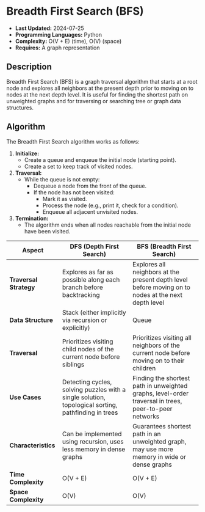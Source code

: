 # Breadth First Search (BFS)

- **Last Updated:** 2024-07-25
- **Programming Languages:** Python
- **Complexity:** O(V + E) (time), O(V) (space)
- **Requires:** A graph representation

## Description

Breadth First Search (BFS) is a graph traversal algorithm that starts at a root node and explores all neighbors at the present depth prior to moving on to nodes at the next depth level. It is useful for finding the shortest path on unweighted graphs and for traversing or searching tree or graph data structures.

## Algorithm

The Breadth First Search algorithm works as follows:

1. **Initialize:**
    - Create a queue and enqueue the initial node (starting point).
    - Create a set to keep track of visited nodes.
2. **Traversal:**
    - While the queue is not empty:
        - Dequeue a node from the front of the queue.
        - If the node has not been visited:
            - Mark it as visited.
            - Process the node (e.g., print it, check for a condition).
            - Enqueue all adjacent unvisited nodes.
3. **Termination:**
    - The algorithm ends when all nodes reachable from the initial node have been visited.

| **Aspect**                | **DFS (Depth First Search)**                                    | **BFS (Breadth First Search)**                                      |
|---------------------------|------------------------------------------------------------------|---------------------------------------------------------------------|
| **Traversal Strategy**    | Explores as far as possible along each branch before backtracking | Explores all neighbors at the present depth level before moving on to nodes at the next depth level |
| **Data Structure**        | Stack (either implicitly via recursion or explicitly)            | Queue                                                               |
| **Traversal**             | Prioritizes visiting child nodes of the current node before siblings | Prioritizes visiting all neighbors of the current node before moving on to their children            |
| **Use Cases**             | Detecting cycles, solving puzzles with a single solution, topological sorting, pathfinding in trees | Finding the shortest path in unweighted graphs, level-order traversal in trees, peer-to-peer networks |
| **Characteristics**       | Can be implemented using recursion, uses less memory in dense graphs | Guarantees shortest path in an unweighted graph, may use more memory in wide or dense graphs          |
| **Time Complexity**       | O(V + E)                                                         | O(V + E)                                                            |
| **Space Complexity**      | O(V)                                                             | O(V)                                                                |
